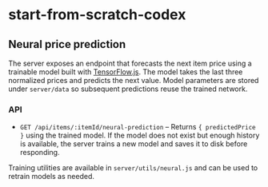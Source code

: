 # start-from-scratch-codex

## Neural price prediction

The server exposes an endpoint that forecasts the next item price using a
trainable model built with [TensorFlow.js](https://github.com/tensorflow/tfjs).
The model takes the last three normalized prices and predicts the next value.
Model parameters are stored under `server/data` so subsequent predictions reuse
the trained network.

### API

- `GET /api/items/:itemId/neural-prediction` – Returns `{ predictedPrice }`
  using the trained model. If the model does not exist but enough history is
  available, the server trains a new model and saves it to disk before
  responding.

Training utilities are available in `server/utils/neural.js` and can be used to
retrain models as needed.

